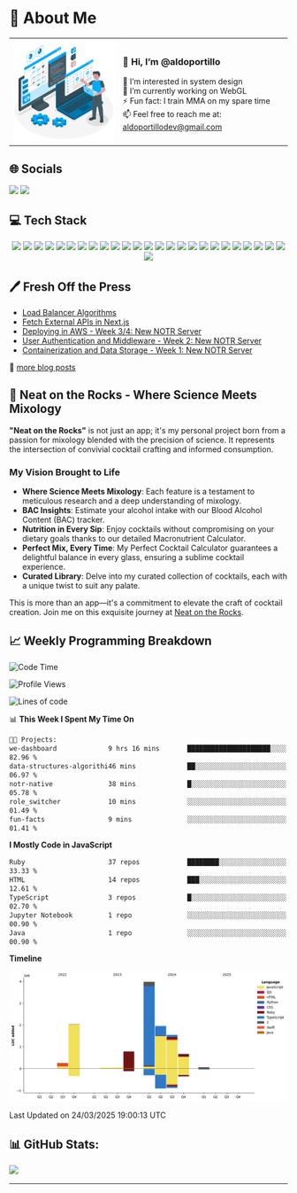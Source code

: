 # 💫 About Me

<div align="center">
  <table>
    <tr>
      <td>
        <img src="./assets/coding.svg" width="300" alt="Aldo Portillo Coding" />
      </td>
      <td align="left">
        <h3>👋 Hi, I’m @aldoportillo</h3>
        <p>👀 I’m interested in system design<br>
        🌱 I’m currently working on WebGL</a><br>
        ⚡ Fun fact: I train MMA on my spare time<br>
        📫 Feel free to reach me at: <a href="mailto:aldoportillodev@gmail.com">aldoportillodev@gmail.com</a></p>
      </td>
    </tr>
  </table>
</div>

<h2 align="">🌐 Socials</h2>
<p align="">
  <a href="https://instagram.com/portillo.mma"><img src="https://img.shields.io/badge/Instagram-%23E4405F.svg?logo=Instagram&logoColor=white" /></a>
  <a href="https://twitter.com/aldoportillodev"><img src="https://img.shields.io/badge/Twitter-%231DA1F2.svg?logo=Twitter&logoColor=white" /></a>
</p>

<h2 align="">💻 Tech Stack</h2>
<p align="center">
  <!-- Languages -->
  <img src="https://img.shields.io/badge/javascript-%23323330.svg?style=for-the-badge&logo=javascript&logoColor=%23F7DF1E" />
  <img src="https://img.shields.io/badge/python-3670A0?style=for-the-badge&logo=python&logoColor=ffdd54" />
  <img src="https://img.shields.io/badge/ruby-%23CC342D.svg?style=for-the-badge&logo=ruby&logoColor=white" />
  <!-- Frontend -->
  <img src="https://img.shields.io/badge/react-%2320232a.svg?style=for-the-badge&logo=react&logoColor=%2361DAFB" />
  <img src="https://img.shields.io/badge/React_Router-CA4245?style=for-the-badge&logo=react-router&logoColor=white" />
  <img src="https://img.shields.io/badge/react_native-%2320232a.svg?style=for-the-badge&logo=react&logoColor=%2361DAFB" />
  <img src="https://img.shields.io/badge/html5-%23E34F26.svg?style=for-the-badge&logo=html5&logoColor=white" />
  <img src="https://img.shields.io/badge/CSS3-%231572B6.svg?style=for-the-badge&logo=css3&logoColor=white" />
  <img src="https://img.shields.io/badge/Pug-FFF?style=for-the-badge&logo=pug&logoColor=A86454" />
  <!-- Backend -->
  <img src="https://img.shields.io/badge/NodeJS-6DA55F?style=for-the-badge&logo=node.js&logoColor=white" />
  <img src="https://img.shields.io/badge/express.js-%23404d59.svg?style=for-the-badge&logo=express&logoColor=%2361DAFB" />
  <img src="https://img.shields.io/badge/NPM-%23000000.svg?style=for-the-badge&logo=npm&logoColor=white" />
  <img src="https://img.shields.io/badge/NODEMON-%23323330.svg?style=for-the-badge&logo=nodemon&logoColor=%BBDEAD" />
  <img src="https://img.shields.io/badge/rails-%23CC0000.svg?style=for-the-badge&logo=ruby-on-rails&logoColor=white" />
  <!-- Databases -->
  <img src="https://img.shields.io/badge/MongoDB-%234ea94b.svg?style=for-the-badge&logo=mongodb&logoColor=white" />
  <img src="https://img.shields.io/badge/mysql-%2300000f.svg?style=for-the-badge&logo=mysql&logoColor=white" />
  <img src="https://img.shields.io/badge/postgres-%23316192.svg?style=for-the-badge&logo=postgresql&logoColor=white" />
  <img src="https://img.shields.io/badge/sqlite-%2307405e.svg?style=for-the-badge&logo=sqlite&logoColor=white" />
  <!-- Tools and Platforms -->
  <img src="https://img.shields.io/badge/Linode-00A95C?style=for-the-badge&logo=linode&logoColor=white" />
  <img src="https://img.shields.io/badge/Render-%46E3B7.svg?style=for-the-badge&logo=render&logoColor=white" />
  <img src="https://img.shields.io/badge/vercel-%23000000.svg?style=for-the-badge&logo=vercel&logoColor=white" />
  <img src="https://img.shields.io/badge/Insomnia-black?style=for-the-badge&logo=insomnia&logoColor=5849BE" />
  <img src="https://img.shields.io/badge/JWT-black?style=for-the-badge&logo=JSON%20web%20tokens" />
  <img src="https://img.shields.io/badge/Figma-%23F24E1E.svg?style=for-the-badge&logo=figma&logoColor=white" />
  <!-- Extras -->
  <img src="https://img.shields.io/badge/Linux-FCC624?style=for-the-badge&logo=linux&logoColor=black" />
  <img src="https://img.shields.io/badge/ESLint-4B3263?style=for-the-badge&logo=eslint&logoColor=white" />
</p>


## 🖊️ Fresh Off the Press

<!--START_SECTION:blog-->
- [Load Balancer Algorithms](https://dev.to/aldoportillo/load-balancer-algorithms-2kbm)
- [Fetch External APIs in Next.js](https://dev.to/aldoportillo/fetch-external-apis-in-nextjs-3gf7)
- [Deploying in AWS - Week 3/4: New NOTR Server](https://dev.to/aldoportillo/deploying-in-aws-week-34-new-notr-server-5b92)
- [User Authentication and Middleware - Week 2: New NOTR Server](https://dev.to/aldoportillo/week-2-new-notr-server-user-authentication-and-middleware-1ai0)
- [Containerization and Data Storage - Week 1: New NOTR Server](https://dev.to/aldoportillo/week-1-new-notr-server-containerization-and-data-storage-3n72)
<!--END_SECTION:blog-->
📘 [more blog posts](https://dev.to/aldoportillo)

## 🥃 Neat on the Rocks - Where Science Meets Mixology

**"Neat on the Rocks"** is not just an app; it's my personal project born from a passion for mixology blended with the precision of science. It represents the intersection of convivial cocktail crafting and informed consumption.

### My Vision Brought to Life

- **Where Science Meets Mixology**: Each feature is a testament to meticulous research and a deep understanding of mixology.
- **BAC Insights**: Estimate your alcohol intake with our Blood Alcohol Content (BAC) tracker.
- **Nutrition in Every Sip**: Enjoy cocktails without compromising on your dietary goals thanks to our detailed Macronutrient Calculator.
- **Perfect Mix, Every Time**: My Perfect Cocktail Calculator guarantees a delightful balance in every glass, ensuring a sublime cocktail experience.
- **Curated Library**: Delve into my curated collection of cocktails, each with a unique twist to suit any palate.

This is more than an app—it's a commitment to elevate the craft of cocktail creation. Join me on this exquisite journey at [Neat on the Rocks](https://www.neatonthe.rocks/).

## 📈 Weekly Programming Breakdown

<!--START_SECTION:waka-->
![Code Time](http://img.shields.io/badge/Code%20Time-770%20hrs%2048%20mins-blue)

![Profile Views](http://img.shields.io/badge/Profile%20Views-0-blue)

![Lines of code](https://img.shields.io/badge/From%20Hello%20World%20I%27ve%20Written-11.3%20million%20lines%20of%20code-blue)

📊 **This Week I Spent My Time On** 

```text
🐱‍💻 Projects: 
we-dashboard             9 hrs 16 mins       █████████████████████░░░░   82.96 % 
data-structures-algorithi46 mins             ██░░░░░░░░░░░░░░░░░░░░░░░   06.97 % 
notr-native              38 mins             █░░░░░░░░░░░░░░░░░░░░░░░░   05.78 % 
role_switcher            10 mins             ░░░░░░░░░░░░░░░░░░░░░░░░░   01.49 % 
fun-facts                9 mins              ░░░░░░░░░░░░░░░░░░░░░░░░░   01.41 % 
```

**I Mostly Code in JavaScript** 

```text
Ruby                     37 repos            ████████░░░░░░░░░░░░░░░░░   33.33 % 
HTML                     14 repos            ███░░░░░░░░░░░░░░░░░░░░░░   12.61 % 
TypeScript               3 repos             █░░░░░░░░░░░░░░░░░░░░░░░░   02.70 % 
Jupyter Notebook         1 repo              ░░░░░░░░░░░░░░░░░░░░░░░░░   00.90 % 
Java                     1 repo              ░░░░░░░░░░░░░░░░░░░░░░░░░   00.90 % 
```



**Timeline**

![Lines of Code chart](https://raw.githubusercontent.com/aldoportillo/aldoportillo/main/assets/bar_graph.png)


 Last Updated on 24/03/2025 19:00:13 UTC
<!--END_SECTION:waka-->

## 📊 GitHub Stats:

![](https://github-readme-streak-stats.herokuapp.com/?user=aldoportillo&theme=dark&hide_border=false)

---

<!-- Waka, GPRM and Dev.to-->
